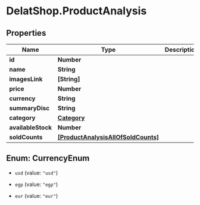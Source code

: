 # DelatShop.ProductAnalysis

## Properties

Name | Type | Description | Notes
------------ | ------------- | ------------- | -------------
**id** | **Number** |  | [optional] 
**name** | **String** |  | 
**imagesLink** | **[String]** |  | [optional] 
**price** | **Number** |  | 
**currency** | **String** |  | 
**summaryDisc** | **String** |  | 
**category** | [**Category**](Category.md) |  | 
**availableStock** | **Number** |  | [optional] 
**soldCounts** | [**[ProductAnalysisAllOfSoldCounts]**](ProductAnalysisAllOfSoldCounts.md) |  | [optional] 



## Enum: CurrencyEnum


* `usd` (value: `"usd"`)

* `egp` (value: `"egp"`)

* `eur` (value: `"eur"`)




